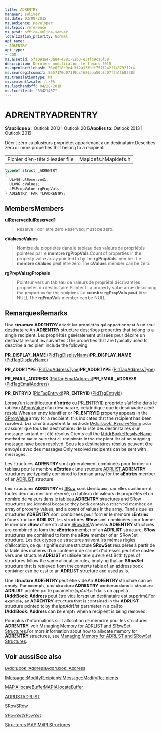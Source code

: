 ```yaml
---
title: ADRENTRY
manager: soliver
ms.date: 03/09/2015
ms.audience: Developer
ms.topic: reference
ms.prod: office-online-server
localization_priority: Normal
api_name:
- ADRENTRY
api_type:
- COM
ms.assetid: 5fa091a4-3a84-4881-91b3-e34fd9ca6f38
description: Dernière modification le 9 mars 2015
ms.openlocfilehash: 36e0218c9e4e312a138bef7517242f74079212c4
ms.sourcegitcommit: 8657170d071f9bcf680aba50b9c07f2a4fb82283
ms.translationtype: MT
ms.contentlocale: fr-FR
ms.lasthandoff: 04/28/2019
ms.locfileid: "33421437"
---
```

# <a name="adrentry"></a><span data-ttu-id="a4717-103">ADRENTRY</span><span class="sxs-lookup"><span data-stu-id="a4717-103">ADRENTRY</span></span>

  
  
<span data-ttu-id="a4717-104">**S’applique à** : Outlook 2013 | Outlook 2016</span><span class="sxs-lookup"><span data-stu-id="a4717-104">**Applies to**: Outlook 2013 | Outlook 2016</span></span> 
  
<span data-ttu-id="a4717-105">Décrit zéro ou plusieurs propriétés appartenant à un destinataire.</span><span class="sxs-lookup"><span data-stu-id="a4717-105">Describes zero or more properties that belong to a recipient.</span></span>
  
|||
|:-----|:-----|
|<span data-ttu-id="a4717-106">Fichier d’en-tête :</span><span class="sxs-lookup"><span data-stu-id="a4717-106">Header file:</span></span>  <br/> |<span data-ttu-id="a4717-107">Mapidefs.h</span><span class="sxs-lookup"><span data-stu-id="a4717-107">Mapidefs.h</span></span>  <br/> |
   
```cpp
typedef struct _ADRENTRY
{
  ULONG ulReserved1;
  ULONG cValues;
  LPSPropValue rgPropVals;
} ADRENTRY, FAR *LPADRENTRY;

```

## <a name="members"></a><span data-ttu-id="a4717-108">Members</span><span class="sxs-lookup"><span data-stu-id="a4717-108">Members</span></span>

 <span data-ttu-id="a4717-109">**ulReserved1**</span><span class="sxs-lookup"><span data-stu-id="a4717-109">**ulReserved1**</span></span>
  
> <span data-ttu-id="a4717-110">Réservé ; doit être zéro.</span><span class="sxs-lookup"><span data-stu-id="a4717-110">Reserved; must be zero.</span></span>
    
 <span data-ttu-id="a4717-111">**cValues**</span><span class="sxs-lookup"><span data-stu-id="a4717-111">**cValues**</span></span>
  
> <span data-ttu-id="a4717-112">Nombre de propriétés dans le tableau des valeurs de propriétés pointées par le **membre rgPropVals.**</span><span class="sxs-lookup"><span data-stu-id="a4717-112">Count of properties in the property value array pointed to by the **rgPropVals** member.</span></span> <span data-ttu-id="a4717-113">Le **membre cValues** peut être zéro.</span><span class="sxs-lookup"><span data-stu-id="a4717-113">The **cValues** member can be zero.</span></span> 
    
 <span data-ttu-id="a4717-114">**rgPropVals**</span><span class="sxs-lookup"><span data-stu-id="a4717-114">**rgPropVals**</span></span>
  
> <span data-ttu-id="a4717-115">Pointeur vers un tableau de valeurs de propriété décrivant les propriétés du destinataire.</span><span class="sxs-lookup"><span data-stu-id="a4717-115">Pointer to a property value array describing the properties for the recipient.</span></span> <span data-ttu-id="a4717-116">Le **membre rgPropVals peut** être NULL.</span><span class="sxs-lookup"><span data-stu-id="a4717-116">The **rgPropVals** member can be NULL.</span></span> 
    
## <a name="remarks"></a><span data-ttu-id="a4717-117">Remarques</span><span class="sxs-lookup"><span data-stu-id="a4717-117">Remarks</span></span>

<span data-ttu-id="a4717-118">Une **structure ADRENTRY** décrit les propriétés qui appartiennent à un seul destinataire.</span><span class="sxs-lookup"><span data-stu-id="a4717-118">An **ADRENTRY** structure describes properties that belong to a single recipient.</span></span> <span data-ttu-id="a4717-119">Les propriétés généralement utilisées pour décrire un destinataire sont les suivantes :</span><span class="sxs-lookup"><span data-stu-id="a4717-119">The properties that are typically used to describe a recipient include the following:</span></span> 
  
 <span data-ttu-id="a4717-120">**PR_DISPLAY_NAME** ([PidTagDisplayName](pidtagdisplayname-canonical-property.md))</span><span class="sxs-lookup"><span data-stu-id="a4717-120">**PR_DISPLAY_NAME** ([PidTagDisplayName](pidtagdisplayname-canonical-property.md))</span></span>
  
 <span data-ttu-id="a4717-121">**PR_ADDRTYPE** ([PidTagAddressType](pidtagaddresstype-canonical-property.md))</span><span class="sxs-lookup"><span data-stu-id="a4717-121">**PR_ADDRTYPE** ([PidTagAddressType](pidtagaddresstype-canonical-property.md))</span></span>
  
 <span data-ttu-id="a4717-122">**PR_EMAIL_ADDRESS** ([PidTagEmailAddress](pidtagemailaddress-canonical-property.md))</span><span class="sxs-lookup"><span data-stu-id="a4717-122">**PR_EMAIL_ADDRESS** ([PidTagEmailAddress](pidtagemailaddress-canonical-property.md))</span></span>
  
 <span data-ttu-id="a4717-123">**PR_ENTRYID** ([PidTagEntryId](pidtagentryid-canonical-property.md))</span><span class="sxs-lookup"><span data-stu-id="a4717-123">**PR_ENTRYID** ([PidTagEntryId](pidtagentryid-canonical-property.md))</span></span>
  
<span data-ttu-id="a4717-124">Lorsqu’un identificateur **d’entrée** ou PR_ENTRYID propriété s’affiche dans le tableau [SPropValue](spropvalue.md) d’un destinataire, cela indique que le destinataire a été résolu.</span><span class="sxs-lookup"><span data-stu-id="a4717-124">When an entry identifier or **PR_ENTRYID** property appears in the [SPropValue](spropvalue.md) array for a recipient, this indicates that the recipient has been resolved.</span></span> <span data-ttu-id="a4717-125">Les clients appellent la méthode [IAddrBook::ResolveName](iaddrbook-resolvename.md) pour s’assurer que tous les destinataires de la liste des destinataires d’un message sortant ont été résolus.</span><span class="sxs-lookup"><span data-stu-id="a4717-125">Clients call the [IAddrBook::ResolveName](iaddrbook-resolvename.md) method to make sure that all recipients in the recipient list of an outgoing message have been resolved.</span></span> <span data-ttu-id="a4717-126">Seuls les destinataires résolus peuvent être envoyés avec des messages.</span><span class="sxs-lookup"><span data-stu-id="a4717-126">Only resolved recipients can be sent with messages.</span></span> 
  
 <span data-ttu-id="a4717-127">Les structures **ADRENTRY** sont généralement combinées pour former un tableau pour le membre **aEntries** d’une structure [ADRLIST.](adrlist.md)</span><span class="sxs-lookup"><span data-stu-id="a4717-127">**ADRENTRY** structures are typically combined to form an array for the **aEntries** member of an [ADRLIST](adrlist.md) structure.</span></span> 
  
 <span data-ttu-id="a4717-128">Les structures **ADRENTRY** et [SRow](srow.md) sont identiques, car elles contiennent toutes deux un membre réservé, un tableau de valeurs de propriétés et un nombre de valeurs dans le tableau.</span><span class="sxs-lookup"><span data-stu-id="a4717-128">**ADRENTRY** structures and [SRow](srow.md) structures are identical because they both contain a reserved member, an array of property values, and a count of values in the array.</span></span> <span data-ttu-id="a4717-129">Tandis que les structures **ADRENTRY** sont combinées pour former le membre **aEntries** d’une structure **ADRLIST,** les structures **SRow** sont combinées pour former le membre **aRow** d’une structure [SRowSet.](srowset.md)</span><span class="sxs-lookup"><span data-stu-id="a4717-129">Whereas **ADRENTRY** structures are combined to form the **aEntries** member of an **ADRLIST** structure, **SRow** structures are combined to form the **aRow** member of an [SRowSet](srowset.md) structure.</span></span> <span data-ttu-id="a4717-130">Les deux types de structures suivent les mêmes règles d’allocation, ce qui signifie qu’une structure **SRowSet** récupérée à partir de la table des matières d’un conteneur de carnet d’adresses peut être castée vers une structure **ADRLIST** et utilisée telle qu’elle est.</span><span class="sxs-lookup"><span data-stu-id="a4717-130">Both types of structures follow the same allocation rules, implying that an **SRowSet** structure that is retrieved from the contents table of an address book container can be cast to an **ADRLIST** structure and used as is.</span></span> 
  
<span data-ttu-id="a4717-131">Une **structure ADRENTRY** peut être vide.</span><span class="sxs-lookup"><span data-stu-id="a4717-131">An **ADRENTRY** structure can be empty.</span></span> <span data-ttu-id="a4717-132">Par exemple, une structure **ADRENTRY** contenue dans la structure **ADRLIST** pointée par le paramètre  _lppAdrList_ dans un appel à **IAddrBook::Address** peut être vide lorsqu’un destinataire est supprimé.</span><span class="sxs-lookup"><span data-stu-id="a4717-132">For example, an **ADRENTRY** structure that is contained in the **ADRLIST** structure pointed to by the  _lppAdrList_ parameter in a call to **IAddrBook::Address** can be empty when a recipient is being removed.</span></span> 
  
<span data-ttu-id="a4717-133">Pour plus d’informations sur l’allocation de mémoire pour les structures **ADRENTRY,** voir [Managing Memory for ADRLIST and SRowSet Structures](managing-memory-for-adrlist-and-srowset-structures.md).</span><span class="sxs-lookup"><span data-stu-id="a4717-133">For more information about how to allocate memory for **ADRENTRY** structures, see [Managing Memory for ADRLIST and SRowSet Structures](managing-memory-for-adrlist-and-srowset-structures.md).</span></span>
  
## <a name="see-also"></a><span data-ttu-id="a4717-134">Voir aussi</span><span class="sxs-lookup"><span data-stu-id="a4717-134">See also</span></span>



[<span data-ttu-id="a4717-135">IAddrBook::Address</span><span class="sxs-lookup"><span data-stu-id="a4717-135">IAddrBook::Address</span></span>](iaddrbook-address.md)
  
[<span data-ttu-id="a4717-136">IMessage::ModifyRecipients</span><span class="sxs-lookup"><span data-stu-id="a4717-136">IMessage::ModifyRecipients</span></span>](imessage-modifyrecipients.md)
  
[<span data-ttu-id="a4717-137">MAPIAllocateBuffer</span><span class="sxs-lookup"><span data-stu-id="a4717-137">MAPIAllocateBuffer</span></span>](mapiallocatebuffer.md)
  
[<span data-ttu-id="a4717-138">ADRLIST</span><span class="sxs-lookup"><span data-stu-id="a4717-138">ADRLIST</span></span>](adrlist.md)
  
[<span data-ttu-id="a4717-139">SRow</span><span class="sxs-lookup"><span data-stu-id="a4717-139">SRow</span></span>](srow.md)
  
[<span data-ttu-id="a4717-140">SRowSet</span><span class="sxs-lookup"><span data-stu-id="a4717-140">SRowSet</span></span>](srowset.md)


[<span data-ttu-id="a4717-141">Structures MAPI</span><span class="sxs-lookup"><span data-stu-id="a4717-141">MAPI Structures</span></span>](mapi-structures.md)

